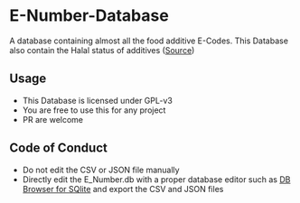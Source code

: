 # E-Number-Database
A database containing almost all the food additive E-Codes. This Database also contain the Halal status of additives ([Source](https://ecodehalalcheck.com/))

## Usage
- This Database is licensed under GPL-v3
- You are free to use this for any project
- PR are welcome

## Code of Conduct
- Do not edit the CSV or JSON file manually
- Directly edit the E_Number.db with a proper database editor such as [DB Browser for SQlite](https://sqlitebrowser.org/) and export the CSV and JSON files
